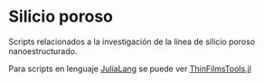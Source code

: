 # Silicio poroso

Scripts relacionados a la investigación de la línea de silicio poroso nanoestructurado.

Para scripts en lenguaje [JuliaLang](https://www.julialang.org) se puede ver [ThinFilmsTools.jl](https://github.com/lnacquaroli/ThinFilmsTools.jl)
